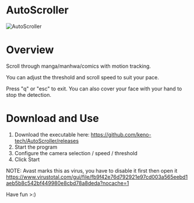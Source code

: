 ﻿# AutoScroller 
![AutoScroller](https://github.com/keno-tech/AutoScroller/assets/122965422/84c8a39f-9a7a-4d43-a632-cd6122ffd7a9)


# Overview

Scroll through manga/manhwa/comics with motion tracking. 

You can adjust the threshold and scroll speed to suit your pace.

Press "q" or "esc" to exit. You can also cover your face with your hand to stop the detection. 

# Download and Use

1. Download the executable here: https://github.com/keno-tech/AutoScroller/releases
2. Start the program
3. Configure the camera selection / speed / threshold
4. Click Start  

NOTE: Avast marks this as virus, you have to disable it first then open it https://www.virustotal.com/gui/file/fb9f42e76d792921e97cd003a565eebd1aeb5b8c542bf449980e8cbd78a8deda?nocache=1

Have fun >:)
